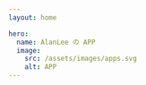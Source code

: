 ```yaml
---
layout: home

hero:
  name: AlanLee の APP
  image:
    src: /assets/images/apps.svg
    alt: APP
---
```



<AppListPage />

<script setup>
  import AppListPage from '../../src/pages/AppListPage.vue'
</script>